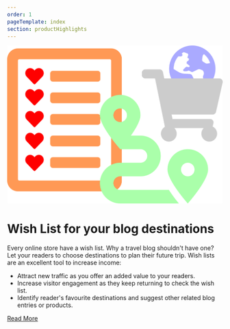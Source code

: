 ```yaml
---
order: 1
pageTemplate: index
section: productHighlights
---
```

![Wish List Feature](../../../images/feature-wish-list.svg)

# Wish List for your blog destinations

Every online store have a wish list. Why a travel blog shouldn't have one? Let your readers to choose destinations to plan their future trip. Wish lists are an excellent tool to increase income:

- Attract new traffic as you offer an added value to your readers.
- Increase visitor engagement as they keep returning to check the wish list.
- Identify reader's favourite destinations and suggest other related blog entries or products.

[Read More](/wishlist-as-a-visitor-engagement-tool)
